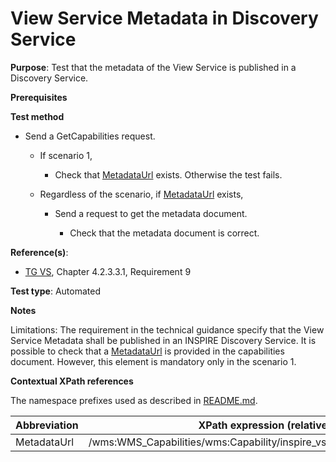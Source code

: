 # View Service Metadata in Discovery Service

**Purpose**: Test that the metadata of the View Service is published in a Discovery Service.

**Prerequisites**

**Test method**

* Send a GetCapabilities request.

  * If scenario 1,
  
    * Check that [MetadataUrl](#metadataUrl) exists. Otherwise the test fails.

  * Regardless of the scenario, if [MetadataUrl](#metadataUrl) exists,

    * Send a request to get the metadata document.

        * Check that the metadata document is correct.

**Reference(s)**:
* [TG VS](./README.md#ref_TG_VS), Chapter 4.2.3.3.1, Requirement 9

**Test type**: Automated

**Notes**

Limitations: The requirement in the technical guidance specify that the View Service Metadata shall be published in an INSPIRE Discovery Service. It is possible to check that a [MetadataUrl](#metadataUrl) is provided in the capabilities document. However, this element is mandatory only in the scenario 1.

**Contextual XPath references**

The namespace prefixes used as described in [README.md](./README.md#namespaces).

Abbreviation                                               |  XPath expression (relative to wms:WMS_Capabilities)
---------------------------------------------------------- | -------------------------------------------------------------------------
 MetadataUrl <a name="metadataUrl"></a> | /wms:WMS_Capabilities/wms:Capability/inspire_vs:ExtendedCapabilities/inspire_common:MetadataUrl

